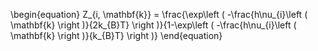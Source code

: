 \begin{equation}
Z_{i, \mathbf{k}} = \frac{\exp\left ( -\frac{h\nu_{i}\left ( \mathbf{k} \right
)}{2k_{B}T} \right )}{1-\exp\left ( -\frac{h\nu_{i}\left ( \mathbf{k} \right
)}{k_{B}T} \right )}
\end{equation}


